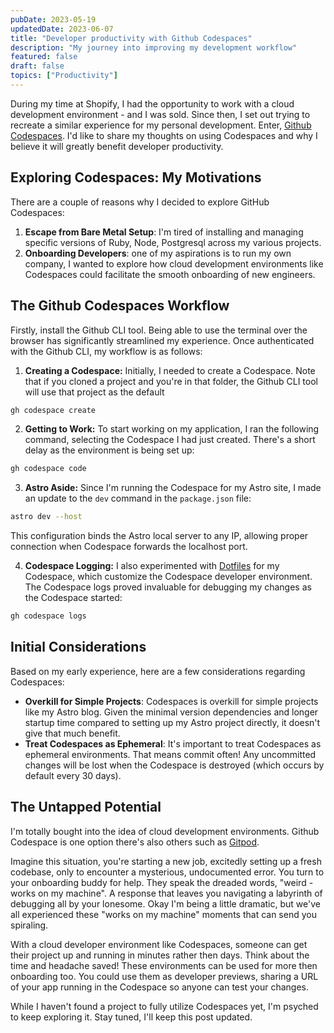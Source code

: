 ```yaml
---
pubDate: 2023-05-19
updatedDate: 2023-06-07
title: "Developer productivity with Github Codespaces"
description: "My journey into improving my development workflow"
featured: false
draft: false
topics: ["Productivity"]
---
```


During my time at Shopify, I had the opportunity to work with a cloud development environment - and I was sold. Since then, I set out trying to recreate a similar experience for my personal development. Enter, [Github Codespaces](https://github.com/features/codespaces). I'd like to share my thoughts on using Codespaces and why I believe it will greatly benefit developer productivity.

## Exploring Codespaces: My Motivations

There are a couple of reasons why I decided to explore GitHub Codespaces:

1. **Escape from Bare Metal Setup**: I'm tired of installing and managing specific versions of Ruby, Node, Postgresql across my various projects.
2. **Onboarding Developers**: one of my aspirations is to run my own company, I wanted to explore how cloud development environments like Codespaces could facilitate the smooth onboarding of new engineers.

## The Github Codespaces Workflow
Firstly, install the Github CLI tool. Being able to use the terminal over the browser has significantly streamlined my experience. Once authenticated with the Github CLI, my workflow is as follows:

1. **Creating a Codespace:** Initially, I needed to create a Codespace. Note that if you cloned a project and you're in that folder, the Github CLI tool will use that project as the default

```bash
gh codespace create
```

2. **Getting to Work:** To start working on my application, I ran the following command, selecting the Codespace I had just created. There's a short delay as the environment is being set up:

```bash
gh codespace code
```

3. **Astro Aside:** Since I'm running the Codespace for my Astro site, I made an update to the `dev` command in the `package.json` file:

```bash
astro dev --host
```

This configuration binds the Astro local server to any IP, allowing proper connection when Codespace forwards the localhost port.

4. **Codespace Logging:** I also experimented with [Dotfiles](https://github.com/jonathanyeong/dotfiles) for my Codespace, which customize the Codespace developer environment. The Codespace logs proved invaluable for debugging my changes as the Codespace started:

```bash
gh codespace logs
```

## Initial Considerations

Based on my early experience, here are a few considerations regarding Codespaces:

- **Overkill for Simple Projects**: Codespaces is overkill for simple projects like my Astro blog. Given the minimal version dependencies and longer startup time compared to setting up my Astro project directly, it doesn't give that much benefit.
- **Treat Codespaces as Ephemeral**: It's important to treat Codespaces as ephemeral environments. That means commit often! Any uncommitted changes will be lost when the Codespace is destroyed (which occurs by default every 30 days).

## The Untapped Potential

I'm totally bought into the idea of cloud development environments. Github Codespace is one option there's also others such as [Gitpod](https://www.gitpod.io/).

Imagine this situation, you're starting a new job, excitedly setting up a fresh codebase, only to encounter a mysterious, undocumented error. You turn to your onboarding buddy for help. They speak the dreaded words, "weird - works on my machine". A response that leaves you navigating a labyrinth of debugging all by your lonesome. Okay I'm being a little dramatic, but we've all experienced these "works on my machine" moments that can send you spiraling.

With a cloud developer environment like Codespaces, someone can get their project up and running in minutes rather then days. Think about the time and headache saved! These environments can be used for more then onboarding too. You could use them as developer previews, sharing a URL of your app running in the Codespace so anyone can test your changes.

While I haven't found a project to fully utilize Codespaces yet, I'm psyched to keep exploring it. Stay tuned, I'll keep this post updated.